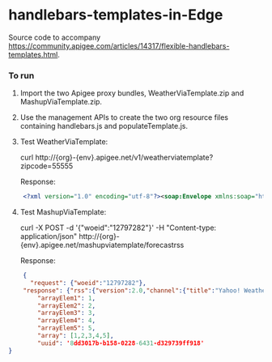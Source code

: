 # handlebars-templates-in-Edge

Source code to accompany https://community.apigee.com/articles/14317/flexible-handlebars-templates.html.

### To run
1. Import the two Apigee proxy bundles, WeatherViaTemplate.zip and MashupViaTemplate.zip.

2. Use the management APIs to create the two org resource files containing handlebars.js and populateTemplate.js.

3. Test WeatherViaTemplate:

    curl http://{org}-{env}.apigee.net/v1/weatherviatemplate?zipcode=55555

    Response:

```xml
    <?xml version="1.0" encoding="utf-8"?><soap:Envelope xmlns:soap="http://schemas.xmlsoap.org/soap/envelope/" xmlns:xsi="http://www.w3.org/2001/XMLSchema-instance" xmlns:xsd="http://www.w3.org/2001/XMLSchema"><soap:Body><GetCityWeatherByZIPResponse xmlns="http://ws.cdyne.com/WeatherWS/"><GetCityWeatherByZIPResult><Success>true</Success><ResponseText>City Found</ResponseText><State>MN</State><City>Young America</City><WeatherStationCity>Mayer</WeatherStationCity><WeatherID>14</WeatherID><Description>Cloudy</Description><Temperature>43</Temperature><RelativeHumidity>81</RelativeHumidity><Wind>E7</Wind><Pressure>30.08F</Pressure><Visibility /><WindChill /><Remarks /></GetCityWeatherByZIPResult></GetCityWeatherByZIPResponse></soap:Body></soap:Envelope>
```

4. Test MashupViaTemplate:

    curl -X POST -d '{"woeid":"12797282"}' -H "Content-type: application/json" http://{org}-{env}.apigee.net/mashupviatemplate/forecastrss

    Response:

```json
    {
	  "request": {"woeid":"12797282"},
   	"response": {"rss":{"version":2.0,"channel":{"title":"Yahoo! Weather - Palo Alto, CA","link":"http:\/\/us.rd.yahoo.com\/dailynews\/rss\/weather\/Palo_Alto__CA\/*http:\/\/weather.yahoo.com\/forecast\/USCA1093_f.html","description":"Yahoo! Weather for Palo Alto, CA","language":"en-us","lastBuildDate":"Wed, 09 Dec 2015 4:47 pm PST","ttl":60,"location":{"city":"Palo Alto","region":"CA","country":"United States"},"units":{"temperature":"F","distance":"mi","pressure":"in","speed":"mph"},"wind":{"chill":63,"direction":340,"speed":5},"atmosphere":{"humidity":82,"visibility":10,"pressure":30.05,"rising":2},"astronomy":{"sunrise":"7:11 am","sunset":"4:49 pm"},"image":{"title":"Yahoo! Weather","width":142,"height":18,"link":"http:\/\/weather.yahoo.com","url":"http:\/\/l.yimg.com\/a\/i\/brand\/purplelogo\/\/uh\/us\/news-wea.gif"},"item":{"title":"Conditions for Palo Alto, CA at 4:47 pm PST","lat":37.4,"long":-122.17,"link":"http:\/\/us.rd.yahoo.com\/dailynews\/rss\/weather\/Palo_Alto__CA\/*http:\/\/weather.yahoo.com\/forecast\/USCA1093_f.html","pubDate":"Wed, 09 Dec 2015 4:47 pm PST","condition":{"text":"Mostly Cloudy","code":28,"temp":63,"date":"Wed, 09 Dec 2015 4:47 pm PST"},"description":"\n<img src=\"http:\/\/l.yimg.com\/a\/i\/us\/we\/52\/28.gif\"\/><br \/>\n<b>Current Conditions:<\/b><br \/>\nMostly Cloudy, 63 F<BR \/>\n<BR \/><b>Forecast:<\/b><BR \/>\nWed - Rain Late. High: 68 Low: 55<br \/>\nThu - Rain. High: 62 Low: 47<br \/>\nFri - Partly Cloudy. High: 59 Low: 43<br \/>\nSat - Partly Cloudy. High: 60 Low: 49<br \/>\nSun - Rain. High: 59 Low: 42<br \/>\n<br \/>\n<a href=\"http:\/\/us.rd.yahoo.com\/dailynews\/rss\/weather\/Palo_Alto__CA\/*http:\/\/weather.yahoo.com\/forecast\/USCA1093_f.html\">Full Forecast at Yahoo! Weather<\/a><BR\/><BR\/>\n(provided by <a href=\"http:\/\/www.weather.com\" >The Weather Channel<\/a>)<br\/>\n","forecast":[{"day":"Wed","date":"9 Dec 2015","low":55,"high":68,"text":"Rain Late","code":12},{"day":"Thu","date":"10 Dec 2015","low":47,"high":62,"text":"Rain","code":12},{"day":"Fri","date":"11 Dec 2015","low":43,"high":59,"text":"Partly Cloudy","code":30},{"day":"Sat","date":"12 Dec 2015","low":49,"high":60,"text":"Partly Cloudy","code":30},{"day":"Sun","date":"13 Dec 2015","low":42,"high":59,"text":"Rain","code":12}],"guid":{"isPermaLink":"false","content":"USCA1093_2015_12_13_7_00_PST"}}}}},
		"arrayElem1": 1,
		"arrayElem2": 2,
		"arrayElem3": 3,
		"arrayElem4": 4,
		"arrayElem5": 5,
	    "array": [1,2,3,4,5],
    	"uuid": '8dd3017b-b158-0228-6431-d329739ff918'
}
```
